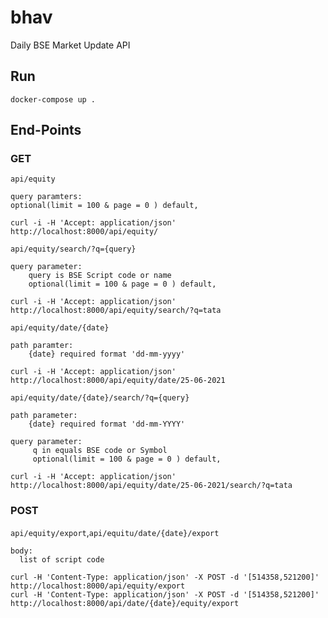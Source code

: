 # bhav

Daily BSE Market Update API 

## Run 
    docker-compose up .
 
## End-Points
### GET
  
 

`api/equity`

    query paramters: 
    optional(limit = 100 & page = 0 ) default,
    
    curl -i -H 'Accept: application/json' http://localhost:8000/api/equity/
     
`api/equity/search/?q={query}`

    query parameter:
        query is BSE Script code or name
        optional(limit = 100 & page = 0 ) default,

    curl -i -H 'Accept: application/json' http://localhost:8000/api/equity/search/?q=tata
    

`api/equity/date/{date}`
    
    path paramter:
        {date} required format 'dd-mm-yyyy'
      
    curl -i -H 'Accept: application/json' http://localhost:8000/api/equity/date/25-06-2021
    
`api/equity/date/{date}/search/?q={query}`
    
    path parameter:
        {date} required format 'dd-mm-YYYY'
      
    query parameter: 
         q in equals BSE code or Symbol
         optional(limit = 100 & page = 0 ) default,
      
    curl -i -H 'Accept: application/json' http://localhost:8000/api/equity/date/25-06-2021/search/?q=tata

### POST

`api/equity/export`,`api/equitu/date/{date}/export`
    
    body:
      list of script code
    
    curl -H 'Content-Type: application/json' -X POST -d '[514358,521200]'  http://localhost:8000/api/equity/export
    curl -H 'Content-Type: application/json' -X POST -d '[514358,521200]'  http://localhost:8000/api/date/{date}/equity/export

  
   

